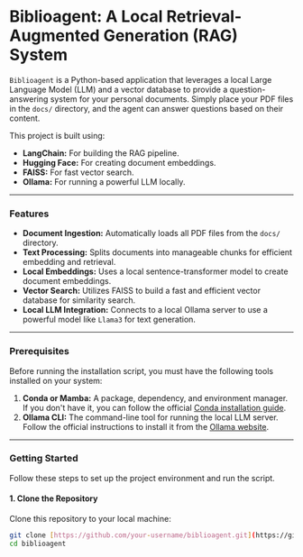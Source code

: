 # Biblioagent: A Local Retrieval-Augmented Generation (RAG) System

`Biblioagent` is a Python-based application that leverages a local Large Language Model (LLM) and a vector database to provide a question-answering system for your personal documents. Simply place your PDF files in the `docs/` directory, and the agent can answer questions based on their content.

This project is built using:
- **LangChain:** For building the RAG pipeline.
- **Hugging Face:** For creating document embeddings.
- **FAISS:** For fast vector search.
- **Ollama:** For running a powerful LLM locally.

---

### Features

- **Document Ingestion:** Automatically loads all PDF files from the `docs/` directory.
- **Text Processing:** Splits documents into manageable chunks for efficient embedding and retrieval.
- **Local Embeddings:** Uses a local sentence-transformer model to create document embeddings.
- **Vector Search:** Utilizes FAISS to build a fast and efficient vector database for similarity search.
- **Local LLM Integration:** Connects to a local Ollama server to use a powerful model like `Llama3` for text generation.

---

### Prerequisites

Before running the installation script, you must have the following tools installed on your system:

1.  **Conda or Mamba:** A package, dependency, and environment manager. If you don't have it, you can follow the official [Conda installation guide](https://docs.conda.io/projects/conda/en/latest/user-guide/install/index.html).
2.  **Ollama CLI:** The command-line tool for running the local LLM server. Follow the official instructions to install it from the [Ollama website](https://ollama.com/download/linux).

---

### Getting Started

Follow these steps to set up the project environment and run the script.

#### 1. Clone the Repository

Clone this repository to your local machine:
```bash
git clone [https://github.com/your-username/biblioagent.git](https://github.com/your-username/biblioagent.git)
cd biblioagent